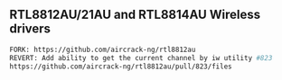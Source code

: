 ## RTL8812AU/21AU and RTL8814AU Wireless drivers
```sh
FORK: https://github.com/aircrack-ng/rtl8812au
REVERT: Add ability to get the current channel by iw utility #823
https://github.com/aircrack-ng/rtl8812au/pull/823/files
```
